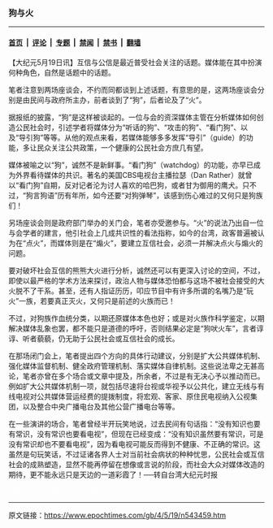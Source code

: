 ### 狗与火

---

#### [首页](../../../..?n543459) &nbsp;|&nbsp; [评论](../../../../../epoch-comment?n543459) &nbsp;|&nbsp; [专题](../../../../../epoch-special?n543459) &nbsp;|&nbsp; [禁闻](../../../../../epoch-news?n543459) &nbsp;|&nbsp; [禁书](../../../../../books?n543459) &nbsp;|&nbsp; [翻墙](https://github.com/gfw-breaker/nogfw/blob/master/README.md?n543459)


<div class="post_content" id="artbody" itemprop="articleBody">
 <!-- article content begin -->
 <p>
  【大纪元5月19日讯】互信与公信是最近普受社会关注的话题。媒体能在其中扮演何种角色，自然是话题中的话题。
 </p>
 <p>
  笔者注意到两场座谈会，不约而同都谈到上述话题，有意思的是，这两场座谈会分别是由民间与政府所主办，前者谈到了“狗”，后者论及了“火”。
 </p>
 <p>
  据报纸的披露，“狗”是这样被谈起的。一位与会的资深媒体主管在分析媒体如何创造公民社会时，引述学者将媒体分为“听话的狗”、“攻击的狗”、“看门狗”、以及“导引狗”等等。从他的观点来看，若媒体能够多多发挥“导引”（guide）的功能，多让民众关注公共政策，一个健康的公民社会方庶几有望。
 </p>
 <p>
  媒体被喻之以“狗”，诚然不是新鲜事。“看门狗”（watchdog）的功能，亦早已成为外界看待媒体的共识。著名的美国CBS电视台主播拉瑟（Dan Rather）就曾以“看门狗”自期，反对记者沦为讨人喜欢的哈巴狗，或者甘为御用的鹰犬。只不过，“狗言狗语”历有年所，如今还要“对狗弹琴”，该感到伤心难过的又何只是狗族们！
 </p>
 <p>
  另场座谈会则是政府部门举办的关门会，笔者亦受邀参与。“火”的说法乃出自一位与会学者的建言，他引社会上几成共识性的看法指称，如今的台湾，政客普遍被认为在“点火”，而媒体则是在“煽火”，要建立互信社会，必须一并解决点火与煽火的问题。
 </p>
 <p>
  要对破坏社会互信的熊熊大火进行分析，诚然还可以有更深入讨论的空间，不过，即使以最严格的学术方法来探讨，政治人物与媒体恐怕都与这场不被社会接受的大火脱不了干系。甚至，还有人指证历历，叩应节目中有许多所谓的名嘴乃是“玩火”一族，若要真正灭火，又何只是前述的火族而已！
 </p>
 <p>
  不过，对狗族作血统分类，以期还原媒体本色也好；或是对火族作科学鉴定，以期解决媒体乱象也罢，都不能只是道德的呼吁，否则结果必定是“狗吠火车”，言者谆谆、听者藐藐，仍无助于公民社会或互信社会的成长。
 </p>
 <p>
  在那场闭门会上，笔者提出四个方向的具体行动建议，分别是扩大公共媒体机制、强化媒体监督机制、健全政府管理机制、落实媒体自律机制。这些说法卑之无甚高论，笔者亦曾在多个场合或文章中提及，所余者，不过是有无决心予以推动而已。例如扩大公共媒体机制一项，就包括尽速将台视或华视予以公共化，建立无线与有线电视对公共媒体营运经费的提拨制度，将宏观、客家、原住民电视纳入公视集团，以及整合中央广播电台及其他公营广播电台等等。
 </p>
 <p>
  在一些演讲的场合，笔者曾经半开玩笑地说，过去民间有句话指：“没有知识也要有常识，没有常识也要看电视”，但现在已经变成：“没有知识虽然要有常识，可是没有常识却也不要看电视”，因为看电视可能反而得到不健康、不正确的常识。这虽然是句玩笑话，不过证诸各界人士对当前社会病状的种种忧思，公民社会或互信社会的成熟塑造，显然不能再停留在想像或言说的阶段，而社会大众对媒体改造的期待，更不能永远只是天边的一道彩霞了！──转自台湾大纪元时报
 </p>
 <p>
  <font color="#ffffff">
   (http://www.dajiyuan.com)
  </font>
 </p>
 <!-- article content end -->
 <div id="below_article_ad">
 </div>
</div>


---

原文链接：https://www.epochtimes.com/gb/4/5/19/n543459.htm